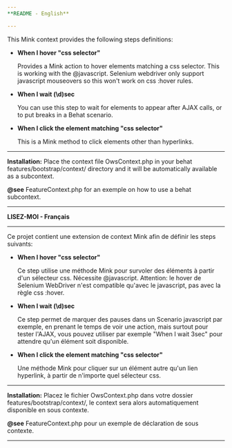 ```yaml
---
**README - English**

---
```


This Mink context provides the following steps definitions:

- **When I hover "css selector"**

  Provides a Mink action to hover elements matching a css selector. This is working with the @javascript.
Selenium webdriver only support javascript mouseovers so this won't work on css :hover rules.

* **When I wait (\d)sec**

  You can use this step to wait for elements to appear after AJAX calls, or to put breaks in a Behat scenario.

* **When I click the element matching "css selector"**

  This is a Mink method to click elements other than hyperlinks.

---

**Installation:** Place the context file OwsContext.php in your behat features/bootstrap/context/ directory and 
it will be automatically available as a subcontext.

**@see** FeatureContext.php for an exemple on how to use a behat subcontext.

---

**LISEZ-MOI - Français**

---

Ce projet contient une extension de context Mink afin de définir les steps suivants:

* **When I hover "css selector"**

  Ce step utilise une méthode Mink pour survoler des éléments à partir d'un sélecteur css. Nécessite @javascript.
Attention: le hover de Selenium WebDriver n'est compatible qu'avec le javascript, pas avec la règle css :hover.

* **When I wait (\d)sec**

  Ce step permet de marquer des pauses dans un Scenario javascript par exemple, en prenant le temps de voir une action,
mais surtout pour tester l'AJAX, vous pouvez utiliser par exemple "When I wait 3sec" pour attendre qu'un élément 
soit disponible.

* **When I click the element matching "css selector"**

  Une méthode Mink pour cliquer sur un élément autre qu'un lien hyperlink, à partir de n'importe quel sélecteur css.

---

**Installation:** Placez le fichier OwsContext.php dans votre dossier features/bootstrap/context/, le context sera alors
automatiquement disponible en sous contexte.

**@see** FeatureContext.php pour un exemple de déclaration de sous contexte.

---
